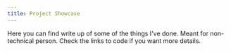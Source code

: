 ```yaml
---
title: Project Showcase
---
```


Here you can find write up of some of the things I've done. Meant for non-technical person. Check the links to code if you want more details.
